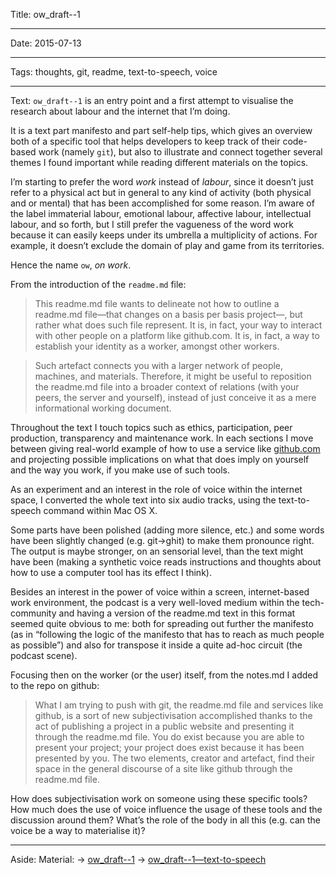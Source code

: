

Title: ow_draft--1

----

Date: 2015-07-13

----

Tags: thoughts, git, readme, text-to-speech, voice

----

Text:
`ow_draft--1` is an entry point and a first attempt to visualise the research about labour and the internet that I’m doing. 

It is a text part manifesto and part self-help tips, which gives an overview both of a specific tool that helps developers to keep track of their code-based work (namely `git`), but also to illustrate and connect together several themes I found important while reading different materials on the topics.

I’m starting to prefer the word *work* instead of *labour*, since it doesn’t just refer to a physical act but in general to any kind of activity (both physical and or mental) that has been accomplished for some reason. I’m aware of the label immaterial labour, emotional labour, affective labour, intellectual labour, and so forth, but I still prefer the vagueness of the word work because it can easily keeps under its umbrella a multiplicity of actions. For example, it doesn’t exclude the domain of play and game from its territories.

Hence the name `ow`, *on work*.

From the introduction of the `readme.md` file:

> This readme.md file wants to delineate not how to outline a readme.md file—that changes on a basis per basis project—, but rather what does such file represent. It is, in fact, your way to interact with other people on a platform like github.com. It is, in fact, a way to establish your identity as a worker, amongst other workers.

> Such artefact connects you with a larger network of people, machines, and materials. Therefore, it might be useful to reposition the readme.md file into a broader context of relations (with your peers, the server and yourself), instead of just conceive it as a mere informational working document.

Throughout the text I touch topics such as ethics, participation, peer production, transparency and maintenance work. In each sections I move between giving real-world example of how to use a service like [github.com](https://github.com/) and projecting possible implications on what that does imply on yourself and the way you work, if you make use of such tools.

As an experiment and an interest in the role of voice within the internet space, I converted the whole text into six audio tracks, using the text-to-speech command within Mac OS X.

Some parts have been polished (adding more silence, etc.) and some words have been slightly changed (e.g. git→ghit) to make them pronounce right. The output is maybe stronger, on an sensorial level, than the text might have been (making a synthetic voice reads instructions and thoughts about how to use a computer tool has its effect I think).

Besides an interest in the power of voice within a screen, internet-based work environment, the podcast is a very well-loved medium within the tech-community and having a version of the readme.md text in this format seemed quite obvious to me: both for spreading out further the manifesto (as in “following the logic of the manifesto that has to reach as much people as possible”) and also for transpose it inside a quite ad-hoc circuit (the podcast scene).

Focusing then on the worker (or the user) itself, from the notes.md I added to the repo on github:

> What I am trying to push with git, the readme.md file and services like github, is a sort of new subjectivisation accomplished thanks to the act of publishing a project in a public website and presenting it through the readme.md file. You do exist because you are able to present your project; your project does exist because it has been presented by you. The two elements, creator and artefact, find their space in the general discourse of a site like github through the readme.md file.

How does subjectivisation work on someone using these specific tools? How much does the use of voice influence the usage of these tools and the discussion around them? What’s the role of the body in all this (e.g. can the voice be a way to materialise it)?

----

Aside:
Material:
→ [ow_draft--1](https://github.com/afincato/ow_draft--1)
→ [ow_draft--1—text-to-speech](https://soundcloud.com/afincato/sets/ow_draft-1-text-to-speech)